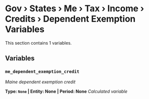 # Gov › States › Me › Tax › Income › Credits › Dependent Exemption Variables

This section contains 1 variables.

## Variables

### `me_dependent_exemption_credit`
*Maine dependent exemption credit*

**Type: `None` | Entity: None | Period: None**
*Calculated variable*
